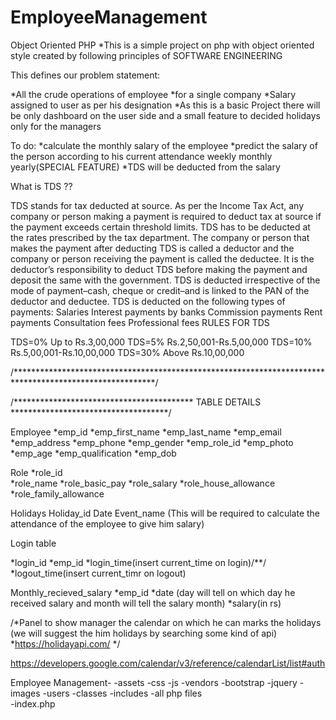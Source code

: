 # EmployeeManagement
Object Oriented PHP 
*This is a simple project on php with object oriented style created by following principles of SOFTWARE ENGINEERING

This defines our problem statement:

*All the crude operations of employee
*for a single company
*Salary assigned to user as per his designation
*As this is a basic Project there will be only dashboard on the user side and a small feature to decided holidays only for the managers

To do:
*calculate the monthly salary of the  employee
*predict the salary of the person according to his current attendance weekly monthly yearly(SPECIAL FEATURE)
*TDS will be deducted from the salary

What is TDS ??

TDS stands for tax deducted at source. As per the Income Tax Act, any company or person making a payment is required to deduct tax at source if the payment exceeds certain threshold limits. TDS has to be deducted at the rates prescribed by the tax department.
The company or person that makes the payment after deducting TDS is called a deductor and the company or person receiving the payment is called the deductee. It is the deductor’s responsibility to deduct TDS before making the payment and deposit the same with the government. TDS is deducted irrespective of the mode of payment–cash, cheque or credit–and is linked to the PAN of the deductor and deductee.
TDS is deducted on the following types of payments:
Salaries
Interest payments by banks
Commission payments
Rent payments
Consultation fees
Professional fees
RULES FOR TDS

TDS=0% Up to Rs.3,00,000
TDS=5% Rs.2,50,001-Rs.5,00,000
TDS=10% Rs.5,00,001-Rs.10,00,000
TDS=30% Above Rs.10,00,000






 
/********************************************************************************************************/






















/***************************************** TABLE DETAILS ************************************/

Employee
*emp_id
*emp_first_name
*emp_last_name
*emp_email
*emp_address
*emp_phone
*emp_gender
*emp_role_id
*emp_photo
*emp_age
*emp_qualification
*emp_dob








Role
*role_id                                
*role_name
*role_basic_pay
*role_salary
*role_house_allowance
*role_family_allowance


Holidays 
Holiday_id
Date 
Event_name
(This will be required to calculate the attendance of the employee to give him salary)




Login table

*login_id
*emp_id
*login_time(insert current_time on login)/**/
*logout_time(insert current_timr on logout)



Monthly_recieved_salary
*emp_id
*date (day will tell on which day he received salary and month will tell the salary month)
*salary(in rs)

/*Panel to show manager the calendar on which he can marks the holidays (we will suggest the him holidays by searching some kind of api)
*https://holidayapi.com/
*/


https://developers.google.com/calendar/v3/reference/calendarList/list#auth


Employee Management-
	-assets
		-css
		-js
		-vendors
			-bootstrap
			-jquery
		-images
			-users
	-classes
-includes
-all php files		
-index.php

